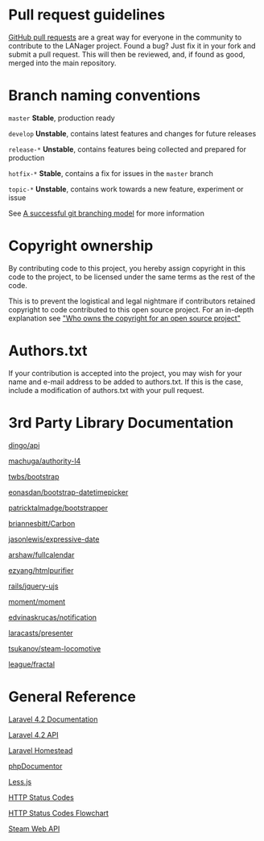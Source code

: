 # Pull request guidelines

[GitHub pull requests](https://help.github.com/articles/using-pull-requests)
are a great way for everyone in the community to contribute to the LANager
project. Found a bug? Just fix it in your fork and submit a pull request.
This will then be reviewed, and, if found as good, merged into the main repository.

# Branch naming conventions

`master`	**Stable**, production ready

`develop`	**Unstable**, contains latest features and changes for future releases

`release-*`	**Unstable**, contains features being collected and prepared for production

`hotfix-*`	**Stable**, contains a fix for issues in the `master` branch

`topic-*`	**Unstable**, contains work towards a new feature, experiment or issue 

See [A successful git branching model](http://nvie.com/posts/a-successful-git-branching-model/) for more information

# Copyright ownership

By contributing code to this project, you hereby assign copyright in 
this code to the project, to be licensed under the same terms as the 
rest of the code.

This is to prevent the logistical and legal nightmare if contributors
retained copyright to code contributed to this open source project.
For an in-depth explanation see ["Who owns the copyright for an open source project"](http://haacked.com/archive/2006/01/26/WhoOwnstheCopyrightforAnOpenSourceProject.aspx)

# Authors.txt

If your contribution is accepted into the project, you may wish for
your name and e-mail address to be added to authors.txt. If this is
the case, include a modification of authors.txt with your pull request.

# 3rd Party Library Documentation

[dingo/api](https://github.com/dingo/api/wiki)

[machuga/authority-l4](https://github.com/machuga/authority-l4)

[twbs/bootstrap](http://getbootstrap.com/components/)

[eonasdan/bootstrap-datetimepicker](https://github.com/Eonasdan/bootstrap-datetimepicker)

[patricktalmadge/bootstrapper](http://bootstrapper.eu1.frbit.net/)

[briannesbitt/Carbon](http://carbon.nesbot.com/docs/)

[jasonlewis/expressive-date](https://github.com/jasonlewis/expressive-date)

[arshaw/fullcalendar](http://fullcalendar.io/docs/)

[ezyang/htmlpurifier](http://htmlpurifier.org/live/configdoc/plain.html)

[rails/jquery-ujs](https://github.com/rails/jquery-ujs/wiki/Unobtrusive-scripting-support-for-jQuery)

[moment/moment](http://momentjs.com/docs/)

[edvinaskrucas/notification](https://github.com/edvinaskrucas/notification)

[laracasts/presenter](https://github.com/laracasts/Presenter)

[tsukanov/steam-locomotive](https://github.com/tsukanov/steam-locomotive/blob/master/README.md)

[league/fractal](http://fractal.thephpleague.com/transformers/)

# General Reference

[Laravel 4.2 Documentation](http://laravel.com/docs/4.2)

[Laravel 4.2 API](http://laravel.com/api/4.2/index.html)

[Laravel Homestead](http://laravel.com/docs/homestead)

[phpDocumentor](http://phpdoc.org/docs/latest/index.html)

[Less.js](http://lesscss.org/functions/)

[HTTP Status Codes](http://www.iana.org/assignments/http-status-codes/http-status-codes.xhtml)

[HTTP Status Codes Flowchart](http://i.stack.imgur.com/whhD1.png)

[Steam Web API](https://developer.valvesoftware.com/wiki/Steam_Web_API)
